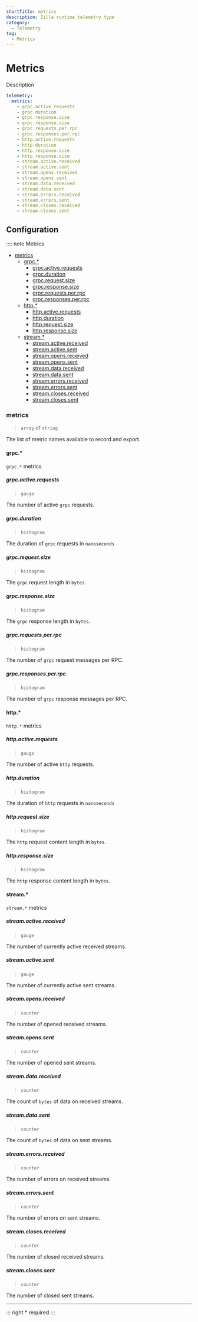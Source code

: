 ```yaml
---
shortTitle: metrics
description: Zilla runtime telemetry type
category:
  - Telemetry
tag:
  - Metrics
---
```


# Metrics

Description

```yaml
telemetry:
  metrics:
    - grpc.active.requests
    - grpc.duration
    - grpc.response.size
    - grpc.response.size
    - grpc.requests.per.rpc
    - grpc.responses.per.rpc
    - http.active.requests
    - http.duration
    - http.response.size
    - http.response.size
    - stream.active.received
    - stream.active.sent
    - stream.opens.received
    - stream.opens.sent
    - stream.data.received
    - stream.data.sent
    - stream.errors.received
    - stream.errors.sent
    - stream.closes.received
    - stream.closes.sent
```

## Configuration

:::: note Metrics

- [metrics](#metrics-1)
  - [grpc.\*](#grpc)
    - [grpc.active.requests](#grpc-active-requests)
    - [grpc.duration](#grpc-duration)
    - [grpc.request.size](#grpc-request-size)
    - [grpc.response.size](#grpc-response-size)
    - [grpc.requests.per.rpc](#grpc-requests-per-rpc)
    - [grpc.responses.per.rpc](#grpc-responses-per-rpc)
  - [http.\*](#http)
    - [http.active.requests](#http-active-requests)
    - [http.duration](#http-duration)
    - [http.request.size](#http-request-size)
    - [http.response.size](#http-response-size)
  - [stream.\*](#stream)
    - [stream.active.received](#stream-active-received)
    - [stream.active.sent](#stream-active-sent)
    - [stream.opens.received](#stream-opens-received)
    - [stream.opens.sent](#stream-opens-sent)
    - [stream.data.received](#stream-data-received)
    - [stream.data.sent](#stream-data-sent)
    - [stream.errors.received](#stream-errors-received)
    - [stream.errors.sent](#stream-errors-sent)
    - [stream.closes.received](#stream-closes-received)
    - [stream.closes.sent](#stream-closes-sent)

### metrics

> `array` of `string`

The list of metric names available to record and export.

#### grpc.*

`grpc.*` metrics

##### grpc.active.requests

> `gauge`

The number of active `grpc` requests.

##### grpc.duration

> `histogram`

The duration of `grpc` requests in `nanoseconds`

##### grpc.request.size

> `histogram` 

The `grpc` request length in `bytes`.

##### grpc.response.size

> `histogram` 

The `grpc` response length in `bytes`.

##### grpc.requests.per.rpc

> `histogram`

The number of `grpc` request messages per RPC.

##### grpc.responses.per.rpc

> `histogram`

The number of `grpc` response messages per RPC.


#### http.*

`http.*` metrics

##### http.active.requests

> `gauge`

The number of active `http` requests.

##### http.duration

> `histogram`

The duration of `http` requests in `nanoseconds`

##### http.request.size

> `histogram` 

The `http` request content length in `bytes`.

##### http.response.size

> `histogram` 

The `http` response content length in `bytes`.


#### stream.*

`stream.*` metrics

##### stream.active.received

> `gauge`

The number of currently active received streams.

##### stream.active.sent

> `gauge`

The number of currently active sent streams.

##### stream.opens.received

> `counter`

The number of opened received streams.

##### stream.opens.sent

> `counter`

The number of opened sent streams.

##### stream.data.received

> `counter`

The count of `bytes` of data on received streams.

##### stream.data.sent

> `counter`

The count of `bytes` of data on sent streams.

##### stream.errors.received

> `counter`

The number of errors on received streams.

##### stream.errors.sent

> `counter`

The number of errors on sent streams.

##### stream.closes.received

> `counter`

The number of closed received streams.

##### stream.closes.sent

> `counter`

The number of closed sent streams.

---

::: right
\* required
:::
